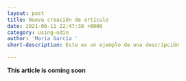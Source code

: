 ```yaml
---
layout: post
title: Nueva creación de artículo
date: 2021-06-11 22:47:38 +0000
category: using-odin
author: 'Maria García '
short-description: Este es un ejemplo de una descripción

---
```

**This article is coming soon**